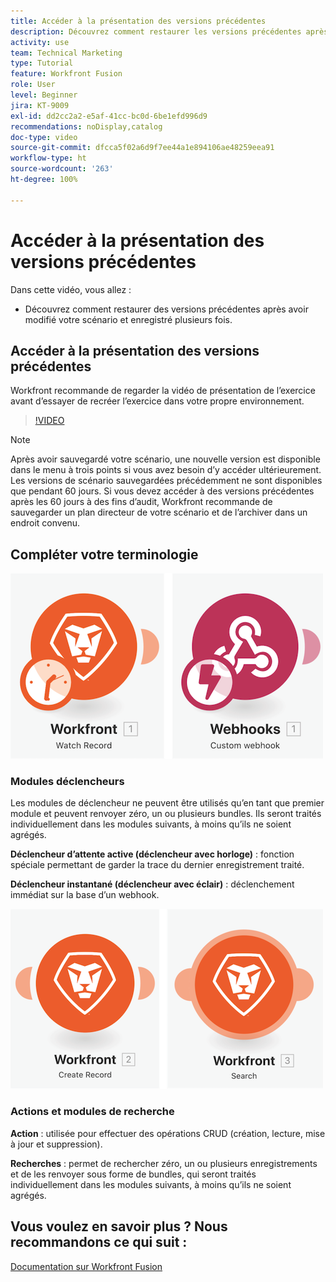 ```yaml
---
title: Accéder à la présentation des versions précédentes
description: Découvrez comment restaurer les versions précédentes après avoir apporté des modifications à votre scénario et les avoir enregistrées dans  [!DNL Adobe Workfront Fusion].
activity: use
team: Technical Marketing
type: Tutorial
feature: Workfront Fusion
role: User
level: Beginner
jira: KT-9009
exl-id: dd2cc2a2-e5af-41cc-bc0d-6be1efd996d9
recommendations: noDisplay,catalog
doc-type: video
source-git-commit: dfcca5f02a6d9f7ee44a1e894106ae48259eea91
workflow-type: ht
source-wordcount: '263'
ht-degree: 100%

---
```


# Accéder à la présentation des versions précédentes

Dans cette vidéo, vous allez :

* Découvrez comment restaurer des versions précédentes après avoir modifié votre scénario et enregistré plusieurs fois.

## Accéder à la présentation des versions précédentes

Workfront recommande de regarder la vidéo de présentation de l’exercice avant d’essayer de recréer l’exercice dans votre propre environnement.

>[!VIDEO](https://video.tv.adobe.com/v/3416535/?quality=12&learn=on&enablevpops&captions=fre_fr)

>[!NOTE]
>
>Après avoir sauvegardé votre scénario, une nouvelle version est disponible dans le menu à trois points si vous avez besoin d’y accéder ultérieurement. Les versions de scénario sauvegardées précédemment ne sont disponibles que pendant 60 jours. Si vous devez accéder à des versions précédentes après les 60 jours à des fins d’audit, Workfront recommande de sauvegarder un plan directeur de votre scénario et de l’archiver dans un endroit convenu.


## Compléter votre terminologie

![Une image d’un enregistrement de veille et d’un module de webhook personnalisé](assets/understand-the-basics-3.png)

### Modules déclencheurs

Les modules de déclencheur ne peuvent être utilisés qu’en tant que premier module et peuvent renvoyer zéro, un ou plusieurs bundles. Ils seront traités individuellement dans les modules suivants, à moins qu’ils ne soient agrégés.

**Déclencheur d’attente active (déclencheur avec horloge)** : fonction spéciale permettant de garder la trace du dernier enregistrement traité.

**Déclencheur instantané (déclencheur avec éclair)** : déclenchement immédiat sur la base d’un webhook.

![Une image d’un enregistrement de création et d’un module de recherche](assets/understand-the-basics-4.png)

### Actions et modules de recherche

**Action** : utilisée pour effectuer des opérations CRUD (création, lecture, mise à jour et suppression).

**Recherches** : permet de rechercher zéro, un ou plusieurs enregistrements et de les renvoyer sous forme de bundles, qui seront traités individuellement dans les modules suivants, à moins qu’ils ne soient agrégés.

## Vous voulez en savoir plus ? Nous recommandons ce qui suit :

[Documentation sur Workfront Fusion](https://experienceleague.adobe.com/fr/docs/workfront-fusion/using/get-started-with-fusion/understand-workfront-fusion/workfront-fusion-overview)
